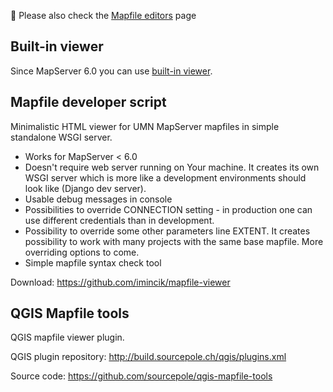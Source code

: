 🔔 Please also check the [Mapfile editors](/mapserver/mapserver/wiki/MapFile-editors) page

## Built-in viewer
Since MapServer 6.0 you can use [built-in viewer](http://mapserver.org/cgi/openlayers.html).

## Mapfile developer script
Minimalistic HTML viewer for UMN MapServer mapfiles in simple
standalone WSGI server.

* Works for MapServer < 6.0
* Doesn't require web server running on Your machine. It creates its
own WSGI server which is more like a development environments should look
like (Django dev server).
* Usable debug messages in console
* Possibilities to override CONNECTION setting - in production one can use
different credentials than in development.
* Possibility to override some other parameters line EXTENT. It creates
possibility to work with many projects with the same base mapfile. More
overriding options to come.
* Simple mapfile syntax check tool

Download: https://github.com/imincik/mapfile-viewer

## QGIS Mapfile tools
QGIS mapfile viewer plugin.

QGIS plugin repository: http://build.sourcepole.ch/qgis/plugins.xml

Source code: https://github.com/sourcepole/qgis-mapfile-tools

